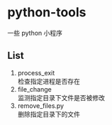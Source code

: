 # python-tools
一些 python 小程序

## List
1. process_exit  
检查指定进程是否存在
2. file_change  
监测指定目录下文件是否被修改  
3. remove_files.py  
删除指定目录下的文件  

